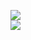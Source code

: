 [![](https://img.shields.io/badge/Made%20With-Github%20Spray-lightgrey.svg?style=for-the-badge&logo=github)](https://github.com/Annihil/github-spray#22216)  
[![](https://i.imgur.com/2DrTn0Z.gif)](https://github.com/Annihil/github-spray)